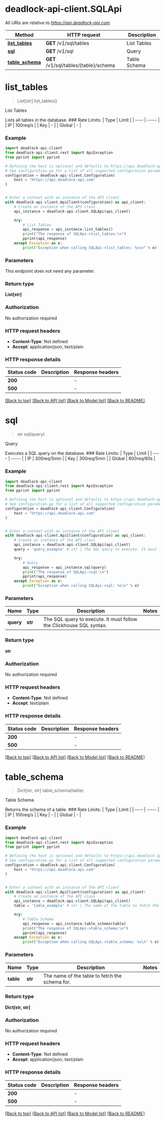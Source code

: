 # deadlock-api-client.SQLApi

All URIs are relative to *https://api.deadlock-api.com*

Method | HTTP request | Description
------------- | ------------- | -------------
[**list_tables**](SQLApi.md#list_tables) | **GET** /v1/sql/tables | List Tables
[**sql**](SQLApi.md#sql) | **GET** /v1/sql | Query
[**table_schema**](SQLApi.md#table_schema) | **GET** /v1/sql/tables/{table}/schema | Table Schema


# **list_tables**
> List[str] list_tables()

List Tables

 Lists all tables in the database.  ### Rate Limits: | Type | Limit | | ---- | ----- | | IP | 100req/s | | Key | - | | Global | - |     

### Example


```python
import deadlock-api-client
from deadlock-api-client.rest import ApiException
from pprint import pprint

# Defining the host is optional and defaults to https://api.deadlock-api.com
# See configuration.py for a list of all supported configuration parameters.
configuration = deadlock-api-client.Configuration(
    host = "https://api.deadlock-api.com"
)


# Enter a context with an instance of the API client
with deadlock-api-client.ApiClient(configuration) as api_client:
    # Create an instance of the API class
    api_instance = deadlock-api-client.SQLApi(api_client)

    try:
        # List Tables
        api_response = api_instance.list_tables()
        print("The response of SQLApi->list_tables:\n")
        pprint(api_response)
    except Exception as e:
        print("Exception when calling SQLApi->list_tables: %s\n" % e)
```



### Parameters

This endpoint does not need any parameter.

### Return type

**List[str]**

### Authorization

No authorization required

### HTTP request headers

 - **Content-Type**: Not defined
 - **Accept**: application/json, text/plain

### HTTP response details

| Status code | Description | Response headers |
|-------------|-------------|------------------|
**200** |  |  -  |
**500** |  |  -  |

[[Back to top]](#) [[Back to API list]](../README.md#documentation-for-api-endpoints) [[Back to Model list]](../README.md#documentation-for-models) [[Back to README]](../README.md)

# **sql**
> str sql(query)

Query

 Executes a SQL query on the database.  ### Rate Limits: | Type | Limit | | ---- | ----- | | IP | 300req/5min | | Key | 300req/5min | | Global | 600req/60s |     

### Example


```python
import deadlock-api-client
from deadlock-api-client.rest import ApiException
from pprint import pprint

# Defining the host is optional and defaults to https://api.deadlock-api.com
# See configuration.py for a list of all supported configuration parameters.
configuration = deadlock-api-client.Configuration(
    host = "https://api.deadlock-api.com"
)


# Enter a context with an instance of the API client
with deadlock-api-client.ApiClient(configuration) as api_client:
    # Create an instance of the API class
    api_instance = deadlock-api-client.SQLApi(api_client)
    query = 'query_example' # str | The SQL query to execute. It must follow the Clickhouse SQL syntax.

    try:
        # Query
        api_response = api_instance.sql(query)
        print("The response of SQLApi->sql:\n")
        pprint(api_response)
    except Exception as e:
        print("Exception when calling SQLApi->sql: %s\n" % e)
```



### Parameters


Name | Type | Description  | Notes
------------- | ------------- | ------------- | -------------
 **query** | **str**| The SQL query to execute. It must follow the Clickhouse SQL syntax. | 

### Return type

**str**

### Authorization

No authorization required

### HTTP request headers

 - **Content-Type**: Not defined
 - **Accept**: text/plain

### HTTP response details

| Status code | Description | Response headers |
|-------------|-------------|------------------|
**200** |  |  -  |
**500** |  |  -  |

[[Back to top]](#) [[Back to API list]](../README.md#documentation-for-api-endpoints) [[Back to Model list]](../README.md#documentation-for-models) [[Back to README]](../README.md)

# **table_schema**
> Dict[str, str] table_schema(table)

Table Schema

 Returns the schema of a table.  ### Rate Limits: | Type | Limit | | ---- | ----- | | IP | 100req/s | | Key | - | | Global | - |     

### Example


```python
import deadlock-api-client
from deadlock-api-client.rest import ApiException
from pprint import pprint

# Defining the host is optional and defaults to https://api.deadlock-api.com
# See configuration.py for a list of all supported configuration parameters.
configuration = deadlock-api-client.Configuration(
    host = "https://api.deadlock-api.com"
)


# Enter a context with an instance of the API client
with deadlock-api-client.ApiClient(configuration) as api_client:
    # Create an instance of the API class
    api_instance = deadlock-api-client.SQLApi(api_client)
    table = 'table_example' # str | The name of the table to fetch the schema for.

    try:
        # Table Schema
        api_response = api_instance.table_schema(table)
        print("The response of SQLApi->table_schema:\n")
        pprint(api_response)
    except Exception as e:
        print("Exception when calling SQLApi->table_schema: %s\n" % e)
```



### Parameters


Name | Type | Description  | Notes
------------- | ------------- | ------------- | -------------
 **table** | **str**| The name of the table to fetch the schema for. | 

### Return type

**Dict[str, str]**

### Authorization

No authorization required

### HTTP request headers

 - **Content-Type**: Not defined
 - **Accept**: application/json, text/plain

### HTTP response details

| Status code | Description | Response headers |
|-------------|-------------|------------------|
**200** |  |  -  |
**500** |  |  -  |

[[Back to top]](#) [[Back to API list]](../README.md#documentation-for-api-endpoints) [[Back to Model list]](../README.md#documentation-for-models) [[Back to README]](../README.md)

